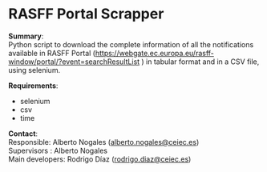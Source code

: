 # RASFF Portal Scrapper

**Summary**: \
Python script to download the complete information of all the notifications available in RASFF Portal (https://webgate.ec.europa.eu/rasff-window/portal/?event=searchResultList ) in tabular format and in a CSV file, using selenium.

**Requirements**: 
- selenium
- csv
- time

**Contact**:\
Responsible: Alberto Nogales (alberto.nogales@ceiec.es)\
Supervisors : Alberto Nogales\
Main developers: Rodrigo Díaz (rodrigo.diaz@ceiec.es)
